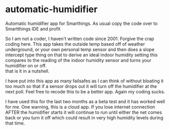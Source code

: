 # automatic-humidifier
Automatic humidifier app for Smarthings.
As usual copy the code over to Smartthings IDE and profit

So I am not a coder, I haven't written code since 2001.  Forgive the crap coding here.
This app takes the outside temp based off of weather underground, or your own personal temp sensor
and then does a slope intercept type thing on that to derive an ideal indoor humidity setting
this compares to the reading of the indoor humidity sensor and turns your humidifier on or off.  
that is it in a nutshell.  

I have put into this app as many failsafes as I can think of without bloating it too much
so that if a sensor drops out it will turn off the humidifier at the next poll. 
Feel free to recode this to be a better app.  Again my coding sucks.

I have used this for the last two months as a beta test and it has worked well for me.  One warning, this is a cloud app.
If you lose internet connection AFTER the humidifier starts it will continue to run until either the net comes back
or you turn it off which could result in very high humidity levels during that time.  
